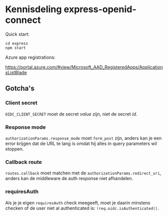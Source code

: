 # Kennisdeling express-openid-connect

Quick start:

```shell
cd express
npm start
```

Azure app registrations:

https://portal.azure.com/#view/Microsoft_AAD_RegisteredApps/ApplicationsListBlade

## Gotcha's

### Client secret

`OIDC_CLIENT_SECRET` moet de secret _value_ zijn, niet de secret _id_.

### Response mode

`authorizationParams.response_mode` moet `form_post` zijn, anders kan je een error krijgen dat de URL te lang is omdat hij alles in query parameters wil stoppen.

### Callback route

`routes.callback` moet matchen met de `authorizationParams.redirect_uri`, anders kan de middleware de auth response niet afhandelen.

### requiresAuth

Als je je eigen `requiresAuth` check meegeeft, moet je daarin minstens checken of de user niet al authenticated is: `!req.oidc.isAuthenticated()`.
